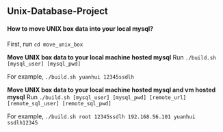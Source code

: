 ## Unix-Database-Project

#### How to move UNIX box data into your local mysql?

First, run `cd move_unix_box`

**Move UNIX box data to your local machine hosted mysql**
Run `./build.sh [mysql_user] [mysql_pwd]`

For example, `./build.sh yuanhui 12345ssdlh`

**Move UNIX box data to your local machine hosted mysql and vm hosted mysql**
Run `./build.sh [mysql_user] [mysql_pwd] [remote_url] [remote_sql_user] [remote_sql_pwd]`

For example, `./build.sh root 12345ssdlh 192.168.56.101 yuanhui ssdlh12345`



